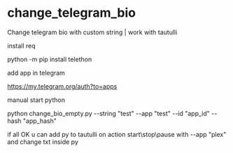 # change_telegram_bio
Change telegram bio with custom string | work with tautulli

install req

python -m pip install telethon

add app in telegram

https://my.telegram.org/auth?to=apps

manual start python

python change_bio_empty.py --string "test" --app "test" --id "app_id" --hash "app_hash"

if all OK u can add py to tautulli on action start\stop\pause with --app "plex" and change txt inside py 

